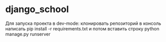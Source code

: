 # django_school
Для запуска проекта в dev-mode:
клонировать репозиторий
в консоль написать pip install -r requirements.txt
и потом вставить строку python manage.py runserver
